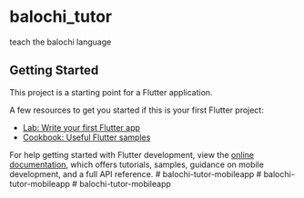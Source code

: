 # balochi_tutor

teach the balochi language

## Getting Started

This project is a starting point for a Flutter application.

A few resources to get you started if this is your first Flutter project:

- [Lab: Write your first Flutter app](https://docs.flutter.dev/get-started/codelab)
- [Cookbook: Useful Flutter samples](https://docs.flutter.dev/cookbook)

For help getting started with Flutter development, view the
[online documentation](https://docs.flutter.dev/), which offers tutorials,
samples, guidance on mobile development, and a full API reference.
#   b a l o c h i - t u t o r - m o b i l e a p p  
 #   b a l o c h i - t u t o r - m o b i l e a p p  
 #   b a l o c h i - t u t o r - m o b i l e a p p  
 